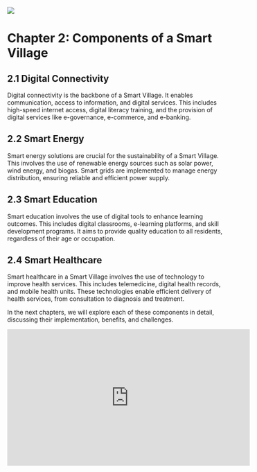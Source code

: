 
![](https://designfakt.com/wp-content/uploads/2018/01/affordable-1.jpg)

# Chapter 2: Components of a Smart Village

## 2.1 Digital Connectivity

Digital connectivity is the backbone of a Smart Village. It enables communication, access to information, and digital services. This includes high-speed internet access, digital literacy training, and the provision of digital services like e-governance, e-commerce, and e-banking.

## 2.2 Smart Energy

Smart energy solutions are crucial for the sustainability of a Smart Village. This involves the use of renewable energy sources such as solar power, wind energy, and biogas. Smart grids are implemented to manage energy distribution, ensuring reliable and efficient power supply.

## 2.3 Smart Education

Smart education involves the use of digital tools to enhance learning outcomes. This includes digital classrooms, e-learning platforms, and skill development programs. It aims to provide quality education to all residents, regardless of their age or occupation.

## 2.4 Smart Healthcare

Smart healthcare in a Smart Village involves the use of technology to improve health services. This includes telemedicine, digital health records, and mobile health units. These technologies enable efficient delivery of health services, from consultation to diagnosis and treatment.

In the next chapters, we will explore each of these components in detail, discussing their implementation, benefits, and challenges.

<iframe width="560" height="315" src="https://www.youtube.com/embed/ckB71hb0kx0?si=y5e9VoZZiz60et5-" title="YouTube video player" frameborder="0" allow="accelerometer; autoplay; clipboard-write; encrypted-media; gyroscope; picture-in-picture; web-share" allowfullscreen></iframe>